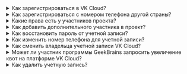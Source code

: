 <details>

<summary>Как зарегистрироваться в VK Cloud?</summary>

Перейдите на [страницу VK Cloud](https://cloud.vk.com) и нажмите **Регистрация**. Заполните все необходимые поля, чтобы начать использовать учетную запись. Подробнее в статье [Регистрация в VK Cloud](/ru/intro/start/account-registration).

</details>

<details>

<summary>Как зарегистрироваться с номером телефона другой страны?</summary>

Обратитесь в техническую поддержку на почту `support@mcs.mail.ru` с просьбой внести номер телефона вручную.

<warn>

Через личный кабинет VK Cloud можно зарегистрировать только номера телефона, которые начинаются на `+7`.

</warn>

</details>

<details>

<summary>Какие права есть у участников проекта?</summary>

Ролевая модель участников проекта описана в статье [Роли личного кабинета и их разрешения](..olesandpermissions).

</details>

<details>

<summary>Как добавить дополнительного участника в проект?</summary>

Процедура описана в статье [Управление доступами](../service-management/project-settings/access-manage#priglashenie_v_proekt_novogo_uchastnika). При добавлении укажите роль, ориентируясь на [матрицу ролей](../concepts/rolesandpermissions/).

</details>

<details>

<summary>Как восстановить пароль от учетной записи?</summary>

1. Нажмите **Забыли пароль?** на экране входа в личный кабинет.
1. Введите почту в поле **Email, указанный при регистрации**.
1. Нажмите кнопку **Отправить пароль**. Письмо с инструкцией для восстановления пароля будет отправлено на указанную почту.
1. Пройдите по ссылке в письме о восстановлении пароля от личного кабинета VK Cloud.
1. Введите новый пароль в одноименное поле.
1. Нажмите кнопку **Сохранить**.

</details>

<details>

<summary>Как изменить номер телефона для учетной записи?</summary>

Обратитесь в [техническую поддержку](/ru/contacts), укажите данные:

- текущий номер телефона;
- новый номер телефона.

Номер будет изменен после успешного подтверждения личности пользователя.

</details>

<details>

<summary>Как сменить владельца учетной записи VK Cloud?</summary>

Воспользуйтесь инструкцией из статьи [Управление проектом](../service-management/project-settings/manage#smena_vladelca_proekta).

</details>

<details>

<summary>Может ли участник программы GeekBrains запросить увеличение квот на платформе VK Cloud?</summary>

Да, может. Для этого обратитесь к назначенному GeekBrains куратору.

</details>

<details>

<summary>Как удалить учетную запись?</summary>

Обратитесь в техническую поддержку, подробнее в статье [Удаление учетной записи](../how-to-guides/account-delete/).

</details>
